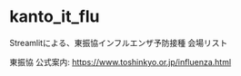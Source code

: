 # kanto_it_flu
Streamlitによる、東振協インフルエンザ予防接種 会場リスト 

東振協 公式案内: https://www.toshinkyo.or.jp/influenza.html
